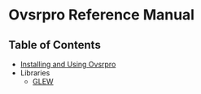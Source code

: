 # Ovsrpro Reference Manual

## Table of Contents

- [Installing and Using Ovsrpro](installation.md)
- Libraries
  - [GLEW](glew.md)

